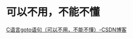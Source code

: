 # 可以不用，不能不懂

[C语言goto语句（可以不用，不能不懂）-CSDN博客](https://blog.csdn.net/ximiemie0525/article/details/137126285)